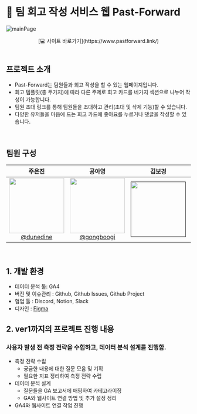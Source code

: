 # 📖 팀 회고 작성 서비스 웹 Past-Forward


![mainPage](https://github.com/donga-it-club/past-forward-frontend/assets/138123134/b19cc815-677f-42e8-ab35-f7acfa4bf988) <br>

<div align='center'>
[💻 사이트 바로가기](https://www.pastforward.link/)
  <br>
</div>
<br>

## 프로젝트 소개

- Past-Forward는 팀원들과 회고 작성을 할 수 있는 웹페이지입니다.
- 회고 템플릿(총 두가지)에 따라 다른 주제로 회고 카드를 네가지 섹션으로 나누어 작성이 가능합니다.
- 팀원 초대 링크를 통해 팀원들을 초대하고 관리(초대 및 삭제 기능)할 수 있습니다.
- 다양한 유저들을 마음에 드는 회고 카드에 좋아요를 누르거나 댓글을 작성할 수 있습니다.

<br>

## 팀원 구성

<div align="center">

|                                                                **주은진**                                                                 |                                                                 **공아영**                                                                  |                                                            **김보경**                                                            |                                                                  **이가은**                                                                  |                                                                  **권미정**                                                                  
| :---------------------------------------------------------------------------------------------------------------------------------------: | :-----------------------------------------------------------------------------------------------------------------------------------------: | :------------------------------------------------------------------------------------------------------------------------------: | :------------------------------------------------------------------------------------------------------------------------------------------: | :------------------------------------------------------------------------------------------------------------------------------------------: |
| [<img src="https://avatars.githubusercontent.com/u/91419384?v=4" height=150 width=150> <br/> @dunedine](https://github.com/dunedine) | [<img src="https://avatars.githubusercontent.com/u/85187658?v=4" height=150 width=150> <br/> @gongboogi](https://github.com/gongboogi) | [<img src="https://avatars.githubusercontent.com/u/76564438?v=4" height=150 width=150> <br/> ]() | [<img src="https://avatars.githubusercontent.com/u/102865074?v=4" height=150 width=150> <br/> @gaeun0915](https://github.com/gaeun0915) | [<img src="https://avatars.githubusercontent.com/u/84905321?v=4" height=150 width=150> <br/> @kmj-1616](https://github.com/kmj-1616) 

</div>

<br>

## 1. 개발 환경
- 데이터 분석 툴: GA4
- 버전 및 이슈관리 : Github, Github Issues, Github Project
- 협업 툴 : Discord, Notion, Slack
- 디자인 : [Figma](https://www.figma.com/file/zJaBNvTvLlG0d9h5TILICj/Past-Forward-Web-Site?type=design&node-id=1157%3A6652&mode=design&t=eI1Pvgp8EpiHQgEA-1)
  <br>

## 2. ver1까지의 프로젝트 진행 내용
### 사용자 발생 전 측정 전략을 수힙하고, 데이터 분석 설계를 진행함.
- 측정 전략 수립
  - 궁금한 내용에 대한 질문 모음 및 기획
  - 필요한 지표 정리하여 측정 전략 수립
- 데이터 분석 설계
  - 질문들을 GA 보고서에 매핑하여 카테고라이징
  - GA와 웹사이트 연결 방법 및 추가 설정 정리
- GA4와 웹사이트 연결 작업 진행
